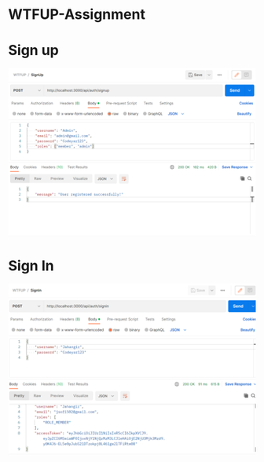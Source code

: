 # WTFUP-Assignment

# Sign up

![alt text](SignupSuccess.png)

# Sign In

![alt text](SignInSuccess.png)
